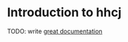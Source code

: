 # Introduction to hhcj

TODO: write [great documentation](http://jacobian.org/writing/what-to-write/)
